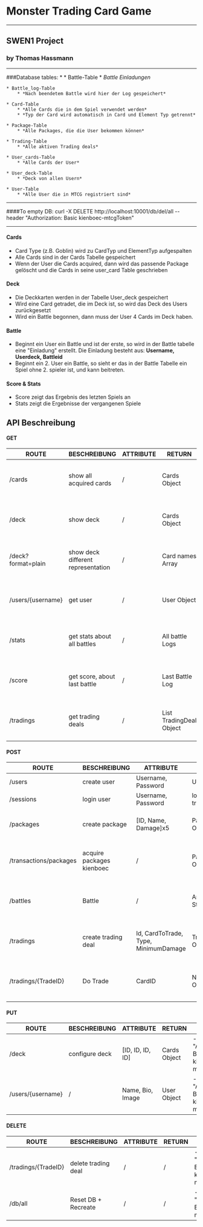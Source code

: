 # Monster Trading Card Game
***
## SWEN1 Project 
### by Thomas Hassmann
***
###Database tables:
*
    * Battle-Table
        * *Battle Einladungen*

    * Battle_log-Table
        * *Nach beendetem Battle wird hier der Log gespeichert*
      
    * Card-Table
        * *Alle Cards die in dem Spiel verwendet werden*
        * *Typ der Card wird automatisch in Card und Element Typ getrennt*

    * Package-Table
        * *Alle Packages, die die User bekommen können*

    * Trading-Table
        * *Alle aktiven Trading deals*
      
    * User_cards-Table
        * *Alle Cards der User*
      
    * User_deck-Table
        * *Deck von allen Usern*
        
    * User-Table
        * *Alle User die in MTCG registriert sind*
***        
####To empty DB: curl -X DELETE http://localhost:10001/db/del/all --header "Authorization: Basic kienboec-mtcgToken"
***
#### Cards 
* Card Type (z.B. Goblin) wird zu CardTyp und ElementTyp aufgespalten
* Alle Cards sind in der Cards Tabelle gespeichert
* Wenn der User die Cards acquired, dann wird das passende Package gelöscht und die Cards in seine user_card Table geschrieben
#### Deck
* Die Deckkarten werden in der Tabelle User_deck gespeichert
* Wird eine Card getradet, die im Deck ist, so wird das Deck des Users zurückgesetzt
* Wird ein Battle begonnen, dann muss der User 4 Cards im Deck haben.
#### Battle
* Beginnt ein User ein Battle und ist der erste, so wird in der Battle tabelle eine "Einladung" erstellt. 
  Die Einladung besteht aus: **Username, Userdeck, Battleid**
* Beginnt ein 2. User ein Battle, so sieht er das in der Battle Tabelle ein Spiel ohne 2. spieler ist, und kann beitreten.
#### Score & Stats    
* Score zeigt das Ergebnis des letzten Spiels an
* Stats zeigt die Ergebnisse der vergangenen Spiele
## API Beschreibung
#### GET
| ROUTE              | BESCHREIBUNG                       | ATTRIBUTE | RETURN                  | HEADER                                               |
|--------------------|------------------------------------|-----------|-------------------------|------------------------------------------------------|
| /cards             | show all acquired cards            | /         | Cards Object            | --header   "Authorization: Basic kienboec-mtcgToken" |
| /deck              | show deck                          | /         | Cards Object            | --header   "Authorization: Basic kienboec-mtcgToken" |
| /deck?format=plain | show deck different representation | /         | Card names Array        | --header   "Authorization: Basic kienboec-mtcgToken" |
| /users/{username}  | get user                           | /         | User Object             | --header   "Authorization: Basic kienboec-mtcgToken" |
| /stats             | get stats about all battles        | /         | All battle Logs         | --header   "Authorization: Basic kienboec-mtcgToken" |
| /score             | get score, about last battle       | /         | Last Battle Log         | --header   "Authorization: Basic kienboec-mtcgToken" |
| /tradings          | get trading deals                  | /         | List TradingDeal Object | --header   "Authorization: Basic kienboec-mtcgToken" |
#### POST
| ROUTE                  | BESCHREIBUNG              | ATTRIBUTE                            | RETURN              | HEADER                                               |
|------------------------|---------------------------|--------------------------------------|---------------------|------------------------------------------------------|
| /users                 | create   user             | Username, Password                   | User Object         | /                                                    |
| /sessions              | login user                | Username, Password                   | login true/false    | /                                                    |
| /packages              | create package            | [ID, Name, Damage]x5                 | Package Object      | --header   "Authorization: Basic admin-mtcgToken"    |
| /transactions/packages | acquire packages kienboec | /                                    | Package Object      | --header   "Authorization: Basic kienboec-mtcgToken" |
| /battles               | Battle                    | /                                    |  Anweisungen String | --header   "Authorization: Basic kienboec-mtcgToken" |
| /tradings              | create trading deal       | Id, CardToTrade, Type, MinimumDamage | TradingDeal Object  | --header   "Authorization: Basic kienboec-mtcgToken" |
| /tradings/{TradeID}    | Do Trade                  | CardID                               | New Card Object     | --header   "Authorization: Basic kienboec-mtcgToken" |
#### PUT
| ROUTE             | BESCHREIBUNG   | ATTRIBUTE        | RETURN       | HEADER                                               |
|-------------------|----------------|------------------|--------------|------------------------------------------------------|
| /deck             | configure deck | [ID, ID, ID, ID] | Cards Object | --header "Authorization:   Basic kienboec-mtcgToken" |
| /users/{username} | /              | Name, Bio, Image | User Object  | --header "Authorization: Basic kienboec-mtcgToken"   |
#### DELETE
| ROUTE               | BESCHREIBUNG        | ATTRIBUTE | RETURN | HEADER                                               |
|---------------------|---------------------|-----------|--------|------------------------------------------------------|
| /tradings/{TradeID} | delete trading deal | /         | /      | --header "Authorization:   Basic kienboec-mtcgToken" |
| /db/all             | Reset DB + Recreate | /         | /      |--header   "Authorization: Basic admin-mtcgToken"     |
